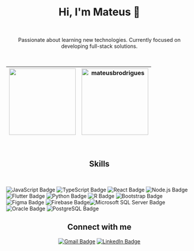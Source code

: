 ### <h1 align="center"> Hi, I'm Mateus 👋 </h1>
<br>

<p align="center">  Passionate about learning new technologies. Currently focused on developing full-stack solutions.</p>

<br>
<div align="center">
  
 |<a href="https://github.com/mateusbrodrigues"> <img src="https://github-readme-stats.vercel.app/api?username=mateusbrodrigues&include_all_commits=true&count_private=true&show_icons=true&line_height=20&title_color=7A7ADB&icon_color=2234AE&text_color=D3D3D3&bg_color=0,000000,130F40" height="180em"/> | <img src="https://github-readme-stats.vercel.app/api/top-langs?username=mateusbrodrigues&show_icons=true&locale=en&layout=compact&line_height=20&title_color=7A7ADB&icon_color=2234AE&text_color=D3D3D3&bg_color=0,000000,130F40" height="180em"  alt="mateusbrodrigues"/> |
| ------------- | ------------- |
 
</div>
 <br>
<h2 align="center">Skills</h2>
<br>

![JavaScript Badge](https://img.shields.io/badge/JavaScript-F7DF1E?logo=javascript&logoColor=000&style=flat) ![TypeScript Badge](https://img.shields.io/badge/TypeScript-3178C6?logo=typescript&logoColor=fff&style=flat) ![React Badge](https://img.shields.io/badge/React-61DAFB?logo=react&logoColor=000&style=flat) ![Node.js Badge](https://img.shields.io/badge/Node.js-393?logo=nodedotjs&logoColor=fff&style=flat) ![Flutter Badge](https://img.shields.io/badge/Flutter-02569B?logo=flutter&logoColor=fff&style=flat) ![Python Badge](https://img.shields.io/badge/Python-3776AB?logo=python&logoColor=fff&style=flat) ![R Badge](https://img.shields.io/badge/R-276DC3?logo=r&logoColor=fff&style=flat) ![Bootstrap Badge](https://img.shields.io/badge/Bootstrap-7952B3?logo=bootstrap&logoColor=fff&style=flat) ![Figma Badge](https://img.shields.io/badge/Figma-F24E1E?logo=figma&logoColor=fff&style=flat) ![Firebase Badge](https://img.shields.io/badge/Firebase-FFCA28?logo=firebase&logoColor=000&style=flat)![Microsoft SQL Server Badge](https://img.shields.io/badge/Microsoft%20SQL%20Server-CC2927?logo=microsoftsqlserver&logoColor=fff&style=flat) ![Oracle Badge](https://img.shields.io/badge/Oracle-F80000?logo=oracle&logoColor=fff&style=flat) ![PostgreSQL Badge](https://img.shields.io/badge/PostgreSQL-4169E1?logo=postgresql&logoColor=fff&style=flat) 
 
<div align="center"> 
<h2>Connect with me</h2>
  <a href = "mailto:mateusborges090@gmail.com"><img src="https://img.shields.io/badge/Gmail-EA4335?logo=gmail&logoColor=white&color=black&style=for-the-badge" alt="Gmail Badge"></a>
  <a href="https://www.linkedin.com/in/mateusbrodrigues" target="_blank"><img src="https://img.shields.io/badge/LinkedIn-0A66C2?logo=linkedin&color=black&logoColor=white&style=for-the-badge" alt="LinkedIn Badge"></a> 
</div>

